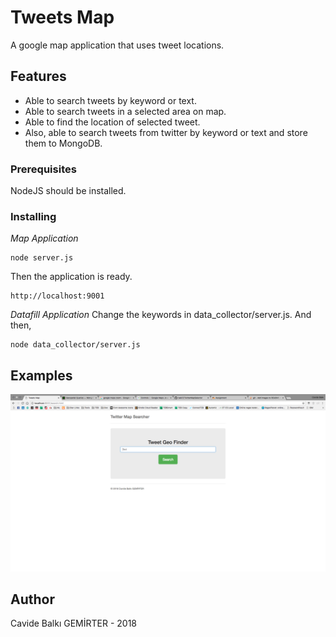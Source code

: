 # Tweets Map

A google map application that uses tweet locations.

## Features
- Able to search tweets by keyword or text.
- Able to search tweets in a selected area on map.
- Able to find the location of selected tweet.
- Also, able to search tweets from twitter by keyword or text and store them to MongoDB.

### Prerequisites

NodeJS should be installed.

### Installing
*Map Application*
```
node server.js
```
Then the application is ready.
```
http://localhost:9001
```

*Datafill Application*
Change the keywords in data_collector/server.js.
And then,
```
node data_collector/server.js
```

## Examples
![alt text](https://github.com/balki7/TwitterMapSelector/blob/master/doc/img1.png)

## Author
Cavide Balkı GEMİRTER - 2018
